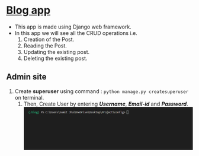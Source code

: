 # <u> Blog app </u>
* This app is made using Django web framework.
* In this app we will see all the CRUD operations i.e.
  1. Creation of the Post.
  2. Reading the Post.
  3. Updating the existing post.
  4. Deleting the existing post.

## Admin site 

1. Create **superuser** using command : `python manage.py createsuperuser` on terminal.
    1. Then, Create User by entering ***Username***, ***Email-id*** and ***Password***.
![](images/superuser.gif)

